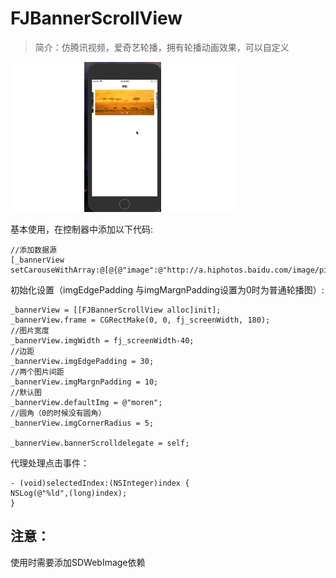 # FJBannerScrollView

>
>简介：仿腾讯视频，爱奇艺轮播，拥有轮播动画效果，可以自定义
>

![效果图](https://github.com/nuanqing/FJBannerScrollView/blob/master/1gif.gif)

基本使用，在控制器中添加以下代码:
```
//添加数据源
[_bannerView setCarouseWithArray:@[@{@"image":@"http://a.hiphotos.baidu.com/image/pic/item/b7fd5266d01609240bcda2d1dd0735fae7cd340b.jpg"},@{@"image":@"http://h.hiphotos.baidu.com/image/pic/item/728da9773912b31b57a6e01f8c18367adab4e13a.jpg"},@{@"image":@"http://h.hiphotos.baidu.com/image/pic/item/0d338744ebf81a4c5e4fed03de2a6059242da6fe.jpg"}]];
```
初始化设置（imgEdgePadding 与imgMargnPadding设置为0时为普通轮播图）:
```
_bannerView = [[FJBannerScrollView alloc]init];
_bannerView.frame = CGRectMake(0, 0, fj_screenWidth, 180);
//图片宽度
_bannerView.imgWidth = fj_screenWidth-40;
//边距
_bannerView.imgEdgePadding = 30;
//两个图片间距
_bannerView.imgMargnPadding = 10;
//默认图
_bannerView.defaultImg = @"moren";
//圆角（0的时候没有圆角）
_bannerView.imgCornerRadius = 5;

_bannerView.bannerScrolldelegate = self;
```
代理处理点击事件：
```
- (void)selectedIndex:(NSInteger)index {
NSLog(@"%ld",(long)index);
}
```
注意：
------
使用时需要添加SDWebImage依赖

